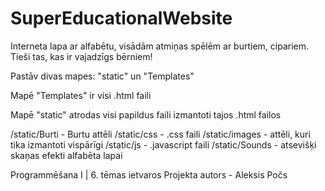 # SuperEducationalWebsite

Interneta lapa ar alfabētu, visādām atmiņas spēlēm ar burtiem, cipariem. Tieši tas, kas ir vajadzīgs bērniem!

Pastāv divas mapes: "static" un "Templates"

Mapē "Templates" ir visi .html faili

Mapē "static" atrodas visi papildus faili izmantoti tajos .html failos

/static/Burti -  Burtu attēli
/static/css  -  .css faili
/static/images  -  attēli, kuri tika izmantoti vispārīgi
/static/js  -  .javascript faili
/static/Sounds  -  atsevišķi skaņas efekti alfabēta lapai




Programmēšana I | 6. tēmas ietvaros
Projekta autors - Aleksis Počs